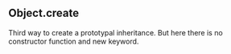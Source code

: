 ## Object.create

Third way to create a prototypal inheritance. But here there is no constructor function and new keyword.
